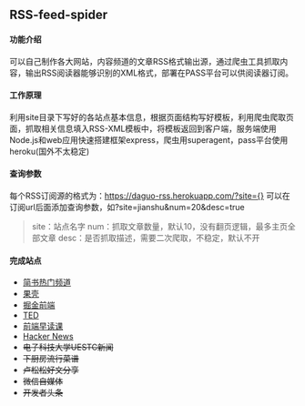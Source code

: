 ## RSS-feed-spider

#### 功能介绍
可以自己制作各大网站，内容频道的文章RSS格式输出源，通过爬虫工具抓取内容，输出RSS阅读器能够识别的XML格式，部署在PASS平台可以供阅读器订阅。

#### 工作原理
利用site目录下写好的各站点基本信息，根据页面结构写好模板，利用爬虫爬取页面，抓取相关信息填入RSS-XML模板中，将模板返回到客户端，服务端使用Node.js和web应用快速搭建框架express，爬虫用superagent，pass平台使用heroku(国外不太稳定)

#### 查询参数
每个RSS订阅源的格式为：https://daguo-rss.herokuapp.com/?site={}
可以在订阅url后面添加查询参数，如?site=jianshu&num=20&desc=true

> site：站点名字
 num：抓取文章数量，默认10，没有翻页逻辑，最多主页全部文章
 desc：是否抓取描述，需要二次爬取，不稳定，默认不开

#### 完成站点
- [简书热门频道](https://daguo-rss.herokuapp.com/?site=jianshu)
- [果壳](https://daguo-rss.herokuapp.com/?site=guoke)
- [掘金前端](https://daguo-rss.herokuapp.com/?site=juejin)
- [TED](https://daguo-rss.herokuapp.com/?site=ted)
- [前端早读课](https://daguo-rss.herokuapp.com/?site=zaoduke)
- [Hacker News](https://daguo-rss.herokuapp.com/?site=hacker)
- ~~电子科技大学UESTC新闻~~
- ~~下厨房流行菜谱~~
- ~~卢松松好文分享~~
- ~~微信自媒体~~
- ~~开发者头条~~